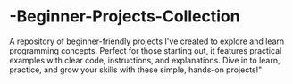 # -Beginner-Projects-Collection
A repository of beginner-friendly projects I've created to explore and learn programming concepts. Perfect for those starting out, it features practical examples with clear code, instructions, and explanations. Dive in to learn, practice, and grow your skills with these simple, hands-on projects!"
